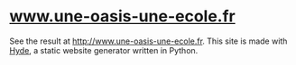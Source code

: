 www.une-oasis-une-ecole.fr
==========================

See the result at <http://www.une-oasis-une-ecole.fr>. This site is
made with [Hyde][hyde], a static website generator written in Python.

[hyde]: http://ringce.com/hyde

